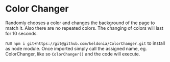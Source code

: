 # Color Changer

Randomly chooses a color and changes the background of the page to match it.  Also there are no repeated colors.  The changing of colors will last for 10 seconds.

run `npm i git+https://git@github.com/keldonia/ColorChanger.git` to install
as node module.  Once imported simply call the assigned name, eg. ColorChanger, like so `ColorChanger()` and the code will execute.
